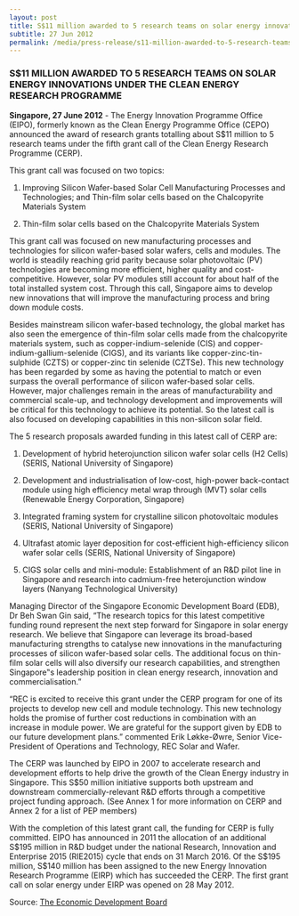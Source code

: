 ```yaml
---
layout: post
title: S$11 million awarded to 5 research teams on solar energy innovations under the Clean Energy Research Programme
subtitle: 27 Jun 2012
permalink: /media/press-release/s11-million-awarded-to-5-research-teams-on-solar-energy-innovations-under-the-clean-energy-research-programme
---
```


### S$11 MILLION AWARDED TO 5 RESEARCH TEAMS ON SOLAR ENERGY INNOVATIONS UNDER THE CLEAN ENERGY RESEARCH PROGRAMME

**Singapore, 27 June 2012**  - The Energy Innovation Programme Office (EIPO), formerly known as the Clean Energy Programme Office (CEPO) announced the award of research grants totalling about S$11 million to 5 research teams under the fifth grant call of the Clean Energy Research Programme (CERP).

This grant call was focused on two topics:

1. Improving Silicon Wafer-based Solar Cell Manufacturing Processes and Technologies; and
Thin-film solar cells based on the Chalcopyrite Materials System

2. Thin-film solar cells based on the Chalcopyrite Materials System

This grant call was focused on new manufacturing processes and technologies for silicon wafer-based solar wafers, cells and modules. The world is steadily reaching grid parity because solar photovoltaic (PV) technologies are becoming more efficient, higher quality and cost-competitive. However, solar PV modules still account for about half of the total installed system cost. Through this call, Singapore aims to develop new innovations that will improve the manufacturing process and bring down module costs.

Besides mainstream silicon wafer-based technology, the global market has also seen the emergence of thin-film solar cells made from the chalcopyrite materials system, such as copper-indium-selenide (CIS) and copper-indium-gallium-selenide (CIGS), and its variants like copper-zinc-tin-sulphide (CZTS) or copper-zinc tin selenide (CZTSe). This new technology has been regarded by some as having the potential to match or even surpass the overall performance of silicon wafer-based solar cells. However, major challenges remain in the areas of manufacturability and commercial scale-up, and technology development and improvements will be critical for this technology to achieve its potential. So the latest call is also focused on developing capabilities in this non-silicon solar field.

The 5 research proposals awarded funding in this latest call of CERP are:

1. Development of hybrid heterojunction silicon wafer solar cells (H2 Cells) (SERIS, National University of Singapore)

2. Development and industrialisation of low-cost, high-power back-contact module using high efficiency metal wrap through (MVT) solar cells (Renewable Energy Corporation, Singapore)

3. Integrated framing system for crystalline silicon photovoltaic modules (SERIS, National University of Singapore)

4. Ultrafast atomic layer deposition for cost-efficient high-efficiency silicon wafer solar cells (SERIS, National University of Singapore)

5. CIGS solar cells and mini-module: Establishment of an R&D pilot line in Singapore and research into cadmium-free heterojunction window layers (Nanyang Technological University)

Managing Director of the Singapore Economic Development Board (EDB), Dr Beh Swan Gin said, “The research topics for this latest competitive funding round represent the next step forward for Singapore in solar energy research. We believe that Singapore can leverage its broad-based manufacturing strengths to catalyse new innovations in the manufacturing processes of silicon wafer-based solar cells. The additional focus on thin-film solar cells will also diversify our research capabilities, and strengthen Singapore‟s leadership position in clean energy research, innovation and commercialisation.”

“REC is excited to receive this grant under the CERP program for one of its projects to develop new cell and module technology. This new technology holds the promise of further cost reductions in combination with an increase in module power. We are grateful for the support given by EDB to our future development plans.” commented Erik Løkke-Øwre, Senior Vice-President of Operations and Technology, REC Solar and Wafer.

The CERP was launched by EIPO in 2007 to accelerate research and development efforts to help drive the growth of the Clean Energy industry in Singapore. This S$50 million initiative supports both upstream and downstream commercially-relevant R&D efforts through a competitive project funding approach. (See Annex 1 for more information on CERP and Annex 2 for a list of PEP members)

With the completion of this latest grant call, the funding for CERP is fully committed. EIPO has announced in 2011 the allocation of an additional S$195 million in R&D budget under the national Research, Innovation and Enterprise 2015 (RIE2015) cycle that ends on 31 March 2016. Of the S$195 million, S$140 million has been assigned to the new Energy Innovation Research Programme (EIRP) which has succeeded the CERP. The first grant call on solar energy under EIRP was opened on 28 May 2012.

Source: [<a href="https://www.edb.gov.sg/" target="_blank">The Economic Development Board</a>](https://www.edb.gov.sg/)